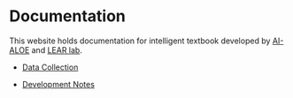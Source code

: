 # Documentation

This website holds documentation for intelligent textbook developed by [AI-ALOE](https://aialoe.org/) and [LEAR lab](https://learlab.org/).

- [Data Collection](./data/identity)

- [Development Notes](./development/dependency)
